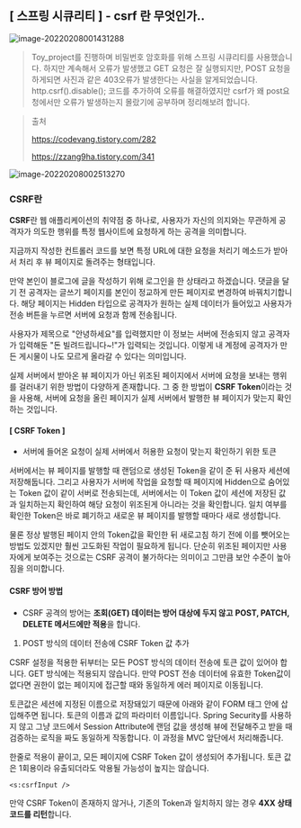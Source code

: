 ## [ 스프링 시큐리티 ] - csrf 란 무엇인가..



![image-20220208001431288](C:\Users\1213h\AppData\Roaming\Typora\typora-user-images\image-20220208001431288.png)

> Toy_project를 진행하며 비밀번호 암호화를 위해 스프링 시큐리티를 사용했습니다. 하지만 계속해서 오류가 발생했고 GET 요청은 잘 실행되지만, POST 요청을 하게되면 사진과 같은 403오류가 발생한다는 사실을 알게되었습니다. http.csrf().disable(); 코드를 추가하여 오류를 해결하였지만 csrf가 왜 post요청에서만 오류가 발생하는지 몰랐기에 공부하며 정리해보려 합니다.





>출처
>
>https://codevang.tistory.com/282
>
>https://zzang9ha.tistory.com/341



![image-20220208002513270](C:\Users\1213h\AppData\Roaming\Typora\typora-user-images\image-20220208002513270.png)



### CSRF란

**CSRF**란 웹 애플리케이션의 취약점 중 하나로,  사용자가 자신의 의지와는 무관하게 공격자가 의도한 행위를 특정 웹사이트에 요청하게 하는 공격을 의미합니다.

지금까지 작성한 컨트롤러 코드를 보면 특정 URL에 대한 요청을 처리기 메소드가 받아서 처리 후 뷰 페이지로 돌려주는 형태입니다. 

만약 본인이 블로그에 글을 작성하기 위해 로그인을 한 상태라고 하겠습니다. 댓글을 달기 전 공격자는 글쓰기 페이지를 본인이 정교하게 만든 페이지로 변경하여 바꿔치기합니다. 해당 페이지는 Hidden 타입으로 공격자가 원하는 실제 데이터가 들어있고 사용자가 전송 버튼을 누르면 서버에 요청과 함께 전송됩니다. 

사용자가 제목으로 "안녕하세요"를 입력했지만 이 정보는 서버에 전송되지 않고 공격자가 입력해둔 "돈 빌려드립니다~!"가 입력되는 것입니다. 이렇게 내 계정에 공격자가 만든 게시물이 나도 모르게 올라갈 수 있다는 의미입니다.

실제 서버에서 받아온 뷰 페이지가 아닌 위조된 페이지에서 서버에 요청을 보내는 행위를 걸러내기 위한 방법이 다양하게 존재합니다. 그 중 한 방법이 **CSRF Token**이라는 것을 사용해, 서버에 요청을 올린 페이지가 실제 서버에서 발행한 뷰 페이지가 맞는지 확인하는 것입니다.



#### [ CSRF Token ]

- 서버에 들어온 요청이 실제 서버에서 허용한 요청이 맞는지 확인하기 위한 토큰

서버에서는 뷰 페이지를 발행할 때 랜덤으로 생성된 Token을 같이 준 뒤 사용자 세션에 저장해둡니다. 그리고 사용자가 서버에 작업을 요청할 때 페이지에 Hidden으로 숨어있는 Token 값이 같이 서버로 전송되는데, 서버에서는 이 Token 값이 세션에 저장된 값과 일치하는지 확인하여 해당 요청이 위조된게 아니라는 것을 확인합니다. 일치 여부를 확인한 Token은 바로 폐기하고 새로운 뷰 페이지를 발행할 때마다 새로 생성합니다. 

물론 정상 발행된 페이지 안의 Token값을 확인한 뒤 새로고침 하기 전에 이를 뺏어오는 방법도 있겠지만 훨씬 고도화된 작업이 필요하게 됩니다. 단순히 위조된 페이지만 사용자에게 보여주는 것으로는 CSRF 공격이 불가하다는 의미이고 그만큼 보안 수준이 높아짐을 의미합니다.







#### **CSRF 방어 방법**



- CSRF 공격의 방어는 **조회(GET) 데이터는 방어 대상에 두지 않고** **POST, PATCH, DELETE 메서드에만 적용**을 합니다.



1. POST 방식의 데이터 전송에 CSRF Token 값 추가

 

CSRF 설정을 적용한 뒤부터는 모든 POST 방식의 데이터 전송에 토큰 값이 있어야 합니다. GET 방식에는 적용되지 않습니다. 만약 POST 전송 데이터에 유효한 Token값이 없다면 권한이 없는 페이지에 접근할 때와 동일하게 에러 페이지로 이동됩니다. 

토큰값은 세션에 지정된 이름으로 저장돼있기 때문에 아래와 같이 FORM 태그 안에 삽입해주면 됩니다. 토큰의 이름과 값의 파라미터 이름입니다. Spring Security를 사용하지 않고 그냥 코드에서 Session Attribute에 랜덤 값을 생성해 뷰에 전달해주고 받을 때 검증하는 로직을 짜도 동일하게 작동합니다. 이 과정을 MVC 앞단에서 처리해줍니다.

한줄로 적용이 끝이고, 모든 페이지에 CSRF Token 값이 생성되어 추가됩니다. 토큰 값은 1회용이라 유출되더라도 악용될 가능성이 높지는 않습니다.

```
<s:csrfInput />
```

만약 CSRF Token이 존재하지 않거나, 기존의 Token과 일치하지 않는 경우 **4XX 상태코드를 리턴**합니다.







